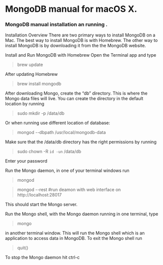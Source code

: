 # MongoDB manual for macOS X. 
### MongoDB manual installation an running .

Installation Overview
There are two primary ways to install MongoDB on a Mac. 
The best way to install MongoDB is with Homebrew. The other way to install MongoDB is by downloading it from the the MongoDB website.

Install and Run MongoDB with Homebrew
Open the Terminal app and type 

>brew update 

After updating Homebrew 

>brew install mongodb

After downloading Mongo, create the “db” directory.
This is where the Mongo data files will live. You can create the directory in the default location by running 
 
 >sudo mkdir -p /data/db

Or when running use different location of database:
>mongod --dbpath /usr/local/mongodb-data


Make sure that the /data/db directory has the right permissions by running

> sudo chown -R `id -un` /data/db

Enter your password

Run the Mongo daemon, in one of your terminal windows run 

>mongod

>mongod --rest #run deamon with web interface on http://localhost:28017

This should start the Mongo server.

Run the Mongo shell, with the Mongo daemon running in one terminal, type 

>mongo 

in another terminal window. This will run the Mongo shell which is an application to access data in MongoDB.
To exit the Mongo shell run 

>quit()

To stop the Mongo daemon hit ctrl-c
